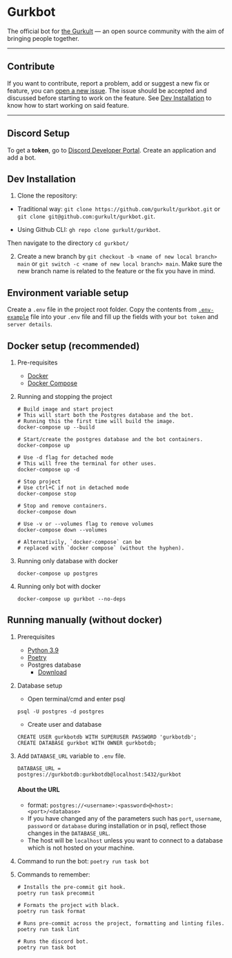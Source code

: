 # Gurkbot

The official bot for [the Gurkult](https://gurkult.com/discord) — an open source community with the aim of bringing people together.

---

## Contribute

If you want to contribute, report a problem, add or suggest a new fix or feature, you can [open a new issue](https://github.com/gurkult/gurkbot/issues/new/choose). The issue should be accepted and discussed before starting to work on the feature. See [Dev Installation](#Dev-Installation) to know how to start working on said feature.

---

## Discord Setup

To get a **token**, go to [Discord Developer Portal](https://discord.com/developers/applications). Create an application and add a bot.

## Dev Installation
1. Clone the repository:
- Traditional way: `git clone https://github.com/gurkult/gurkbot.git` or `git clone git@github.com:gurkult/gurkbot.git`.

- Using Github CLI: `gh repo clone gurkult/gurkbot`.

Then navigate to the directory `cd gurkbot/`

2. Create a new branch by `git checkout -b <name of new local branch> main` or `git switch -c <name of new local branch> main`. Make sure the new branch name is related to the feature or the fix you have in mind.


## Environment variable setup
Create a `.env` file in the project root folder.
Copy the contents from [`.env-example`](https://github.com/gurkult/gurkbot/blob/main/.env-example) file into your `.env` file and fill up the fields with your `bot token` and `server details`.


## Docker setup (recommended)

1. Pre-requisites
    - [Docker](https://docs.docker.com/engine/install/)
    - [Docker Compose](https://docs.docker.com/compose/install/)
4. Running and stopping the project
    ```SH
    # Build image and start project
    # This will start both the Postgres database and the bot.
    # Running this the first time will build the image.
    docker-compose up --build

    # Start/create the postgres database and the bot containers.
    docker-compose up

    # Use -d flag for detached mode
    # This will free the terminal for other uses.
    docker-compose up -d

    # Stop project
    # Use ctrl+C if not in detached mode
    docker-compose stop

    # Stop and remove containers.
    docker-compose down

    # Use -v or --volumes flag to remove volumes
    docker-compose down --volumes

    # Alternativily, `docker-compose` can be
    # replaced with `docker compose` (without the hyphen).
    ```
5. Running only database with docker
    ```SH
    docker-compose up postgres
    ```

5. Running only bot with docker
    ```SH
    docker-compose up gurkbot --no-deps
    ```


## Running manually (without docker)
1. Prerequisites
    - [Python 3.9](https://www.python.org/downloads/)
    - [Poetry](https://python-poetry.org/docs/#installation)
    - Postgres database
        - [Download](https://www.postgresql.org/download/)

2. Database setup
    - Open terminal/cmd and enter psql
    ```SH
    psql -U postgres -d postgres
    ```
    - Create user and database
    ```SH
    CREATE USER gurkbotdb WITH SUPERUSER PASSWORD 'gurkbotdb';
    CREATE DATABASE gurkbot WITH OWNER gurkbotdb;
    ```
3. Add `DATABASE_URL` variable to `.env` file.
    ```
    DATABASE_URL = postgres://gurkbotdb:gurkbotdb@localhost:5432/gurkbot
    ```
    #### About the URL
    - format: `postgres://<username>:<password>@<host>:<port>/<database>`
    - If you have changed any of the parameters such has `port`, `username`, `password` or `database` during installation or in psql, reflect those changes in the `DATABASE_URL`.
    - The host will be `localhost` unless you want to connect to a database which is not hosted on your machine.

4. Command to run the bot: `poetry run task bot`
5. Commands to remember:
    ```SH
    # Installs the pre-commit git hook.
    poetry run task precommit

    # Formats the project with black.
    poetry run task format

    # Runs pre-commit across the project, formatting and linting files.
    poetry run task lint

    # Runs the discord bot.
    poetry run task bot
    ```
